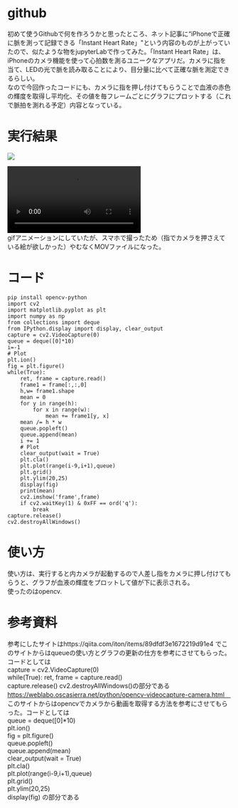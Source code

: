 # github
初めて使うGithubで何を作ろうかと思ったところ、ネット記事に“iPhoneで正確に脈を測って記録できる「Instant Heart Rate」"という内容のものが上がっていたので、似たような物をjupyterLabで作ってみた。「Instant Heart Rate」は、iPhoneのカメラ機能を使って心拍数を測るユニークなアプリだ。カメラに指を当て、LEDの光で脈を読み取ることにより、目分量に比べて正確な脈を測定できるらしい。  
なので今回作ったコードにも、カメラに指を押し付けてもらうことで血液の赤色の輝度を取得し平均化、その値を毎フレームごとにグラフにプロットする（これで脈拍を測れる予定）内容となっている。
# 実行結果

![](https://raw.github.com/wiki/macky1737/github/images/a.gif)  

![](https://raw.github.com/wiki/macky1737/github/images/g.MOV)  
gifアニメーションにしていたが、スマホで撮ったため（指でカメラを押さえている絵が欲しかった）やむなくMOVファイルになった。
# コード
```
pip install opencv-python
import cv2
import matplotlib.pyplot as plt
import numpy as np
from collections import deque
from IPython.display import display, clear_output
capture = cv2.VideoCapture(0)
queue = deque([0]*10)
i=-1
# Plot
plt.ion()
fig = plt.figure()
while(True):
    ret, frame = capture.read()
    frame1 = frame[:,:,0]
    h,w= frame1.shape
    mean = 0
    for y in range(h):
        for x in range(w):
            mean += frame1[y, x]
    mean /= h * w
    queue.popleft()
    queue.append(mean)
    i += 1
    # Plot
    clear_output(wait = True)
    plt.cla()
    plt.plot(range(i-9,i+1),queue)
    plt.grid()
    plt.ylim(20,25)
    display(fig) 
    print(mean)
    cv2.imshow('frame',frame)
    if cv2.waitKey(1) & 0xFF == ord('q'):
        break
capture.release()
cv2.destroyAllWindows()
```
# 使い方
使い方は、実行すると内カメラが起動するので人差し指をカメラに押し付けてもらうと、グラフが血液の輝度をプロットして値が下に表示される。  
使ったのはopencv.
# 参考資料
参考にしたサイトはhttps://qiita.com/iton/items/89dfdf3e1672219d91e4
 でこのサイトからはqueueの使い方とグラフの更新の仕方を参考にさせてもらった。コードとしては  
 capture = cv2.VideoCapture(0)  
 while(True):
    ret, frame = capture.read()  
 capture.release()
cv2.destroyAllWindows()の部分である  
https://weblabo.oscasierra.net/python/opencv-videocapture-camera.html　
このサイトからはopencvでカメラから動画を取得する方法を参考にさせてもらった。コードとしては  
queue = deque([0]*10)  
plt.ion()  
fig = plt.figure()  
queue.popleft()  
    queue.append(mean)  
clear_output(wait = True)  
    plt.cla()  
    plt.plot(range(i-9,i+1),queue)  
    plt.grid()  
    plt.ylim(20,25)  
    display(fig) の部分である
